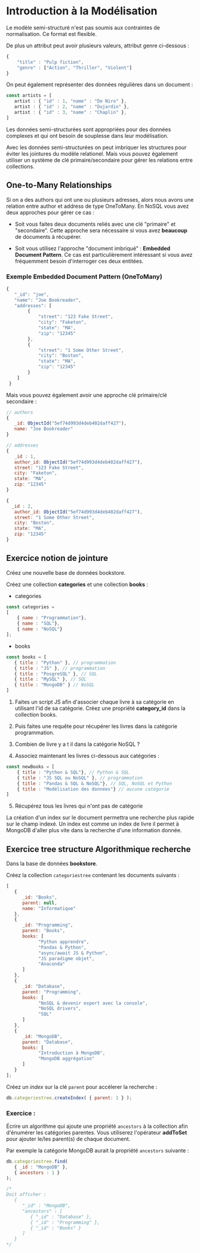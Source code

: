 # Introduction à la Modélisation 

Le modèle semi-structuré n'est pas soumis aux contraintes de normalisation. Ce format est flexible.

De plus un attribut peut avoir plusieurs valeurs, attribut genre ci-dessous :

```js
{
    "title" : "Pulp fiction",
    "genre" : ["Action", "Thriller", "Violent"]
}
```

On peut également représenter des données régulières dans un document :

```js
const artists = [
   artist : { "id" : 1, "name" : "De Niro" },
   artist : { "id" : 2, "name" : "Dujardin" },
   artist : { "id" : 3, "name" : "Chaplin" },
]
```

Les données semi-structurées sont appropriées pour des données complexes et qui ont besoin de souplesse dans leur modélisation.

Avec les données semi-structurées on peut imbriquer les structures pour éviter les jointures du modèle relationel. Mais vous pouvez également utiliser un système de clé primaire/secondaire pour gérer les relations entre collections.

## One-to-Many Relationships

Si on a des authors qui ont une ou plusieurs adresses, alors nous avons une relation entre author et address de type OneToMany. En NoSQL vous avez deux approches pour gérer ce cas :

- Soit vous faites deux documents reliés avec une clé "primaire" et "secondaire". Cette approche sera nécessaire si vous avez **beaucoup** de documents à récupérer.

- Soit vous utilisez l'approche "document imbriqué" : **Embedded Document Pattern**. Ce cas est particulièrement intéressant si vous avez fréquemment besoin d'interroger ces deux entitées.

### Exemple Embedded Document Pattern (OneToMany)

```js
{
   "_id": "joe",
   "name": "Joe Bookreader",
   "addresses": [
        {
            "street": "123 Fake Street",
            "city": "Faketon",
            "state": "MA",
            "zip": "12345"
        },
        {
            "street": "1 Some Other Street",
            "city": "Boston",
            "state": "MA",
            "zip": "12345"
        }
    ]
 }
```

Mais vous pouvez également avoir une approche clé primaire/clé secondaire :

```js
// authors
{
   _id: ObjectId("5ef74d993d4deb402daff427"),
   name: "Joe Bookreader"
}

// addresses
{
   _id : 1,
   author_id: ObjectId("5ef74d993d4deb402daff427"), 
   street: "123 Fake Street",
   city: "Faketon",
   state: "MA",
   zip: "12345"
}

{
  _id : 2,
   author_id: ObjectId("5ef74d993d4deb402daff427"),
   street: "1 Some Other Street",
   city: "Boston",
   state: "MA",
   zip: "12345"
}

```

## Exercice notion de jointure

Créez une nouvelle base de données bookstore.

Créez une collection **categories** et une collection **books** :

- categories

```js
const categories = 
[
    { name : "Programmation"},
    { name : "SQL"},
    { name : "NoSQL"}
];
```

- books

```js
const books = [
   { title : "Python" }, // programmation
   { title : "JS" }, // programmation
   { title : "PosgreSQL" }, // SQL
   { title : "MySQL" }, // SQL
   { title : "MongoDB" } // NoSQL
]
```

1. Faites un script JS afin d'associer chaque livre à sa catégorie en utilisant l'id de sa catégorie. Créez une propriété **category_id** dans la collection books.

2. Puis faites une requête pour récupérer les livres dans la catégorie programmation.

3. Combien de livre y a t il dans la catégorie NoSQL ? 

4. Associez maintenant les livres ci-dessous aux catégories :

```js
const newBooks = [
    { title : "Python & SQL"}, // Python & SQL
    { title : "JS SQL ou NoSQL" }, // programmation
    { title : "Pandas & SQL & NoSQL"}, // SQL, NoSQL et Python
    { title : "Modélisation des données"} // aucune catégorie
]
```

5. Récupérez tous les livres qui n'ont pas de catégorie

La création d'un index sur le document permettra une recherche plus rapide sur le champ indexé. Un index est comme un index de livre il permet à MongoDB d'aller plus vite dans la recherche d'une information donnée.

## Exercice tree structure Algorithmique recherche

Dans la base de données **bookstore**.

Créez la collection `categoriestree` contenant les documents suivants :

```js
[
   {
      _id: "Books",
      parent: null,
      name: "Informatique"
   },
   {
      _id: "Programming",
      parent: "Books",
      books: [
            "Python apprendre",
            "Pandas & Python",
            "async/await JS & Python",
            "JS paradigme objet",
            "Anaconda"
      ]
   },
   {
      _id: "Database",
      parent: "Programming",
      books: [
            "NoSQL & devenir expert avec la console",
            "NoSQL drivers",
            "SQL"
      ]
   },
   {
      _id: "MongoDB",
      parent: "Database",
      books: [
            "Introduction à MongoDB",
            "MongoDB aggrégation"
      ]
   }
];
```

Créez un *index* sur la clé `parent` pour accélerer la recherche :

```js
db.categoriestree.createIndex( { parent: 1 } );
```

### Exercice :

Écrire un algorithme qui ajoute une propriété `ancestors` à la collection afin d'énumérer les catégories parentes. Vous utiliserez l'opérateur **addToSet** pour ajouter le/les parent(s) de chaque document.

Par exemple la catégorie MongoDB aurait la propriété `ancestors` suivante :

```js
db.categoriestree.find(
   { _id : "MongoDB" },
   { ancestors : 1 }
);

/*
Doit afficher :
   {
      "_id" : "MongoDB",
      "ancestors" : [
         { "_id" : "Database" },
         { "_id" : "Programming" },
         { "_id" : "Books" }
      ]
   }
*/
```
